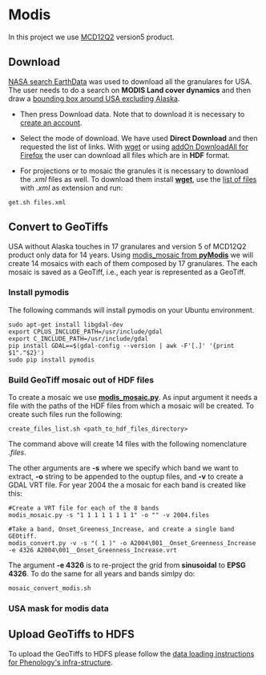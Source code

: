# Modis

In this project we use [MCD12Q2](https://lpdaac.usgs.gov/dataset_discovery/modis/modis_products_table/mcd12q2) version5 product.

## Download
[NASA search EarthData](https://search.earthdata.nasa.gov/) was used to download all the granulares for USA. The user needs to do a search on **MODIS Land cover dynamics** and then draw a [bounding box around USA excluding Alaska](https://search.earthdata.nasa.gov/search/granules?p=C190733713-LPDAAC_ECS&m=20.671875!-114.890625!2!1!2!0%2C2%2C1&tl=1421366400!5!!&q=MODIS+Land+Cover+Dynamics&ok=MODIS+Land+Cover+Dynamics&sb=-127.265625%2C23.90625%2C-63.140625%2C49.359375).

* Then press Download data. Note that to download it is necessary to [create an account](https://urs.earthdata.nasa.gov//users/new).

* Select the mode of download. We have used **Direct Download** and then requested the list of links. With [wget](https://www.gnu.org/software/wget/manual/wget.html) or using [addOn DownloadAll for Firefox](https://addons.mozilla.org/en-US/firefox/addon/downthemall/) the user can download all files which are in **HDF** format.

* For projections or to mosaic the granules it is necessary to download the *.xml* files as well. To download them install [**wget**](), use the [list of files]() with *.xml* as extension and run:
```
get.sh files.xml
```

## Convert to GeoTiffs

USA without Alaska touches in 17 granulares and version 5 of MCD12Q2 product only data for 14 years. Using [modis_mosaic from **pyModis**](http://www.pymodis.org/scripts/modis_mosaic.html) we will create 14 mosaics with each of them composed by 17 granulares. The each mosaic is saved as a GeoTiff, i.e., each year is represented as a GeoTiff.  

### Install pymodis
The following commands will install pymodis on your Ubuntu environment.

```
sudo apt-get install libgdal-dev
export CPLUS_INCLUDE_PATH=/usr/include/gdal
export C_INCLUDE_PATH=/usr/include/gdal
pip install GDAL==$(gdal-config --version | awk -F'[.]' '{print $1"."$2}')
sudo pip install pymodis
```

### Build GeoTiff mosaic out of HDF files
To create a mosaic we use [**modis_mosaic.py**](http://www.pymodis.org/scripts/modis_mosaic.html). As input argument it needs a file with the paths of the HDF files from which a mosaic will be created. To create such files run the following:
```
create_files_list.sh <path_to_hdf_files_directory>
```

The command above will create 14 files with the following nomenclature *<year>.files*.

The other arguments are **-s** where we specify which band we want to extract, **-o** string to be appended to the ouptup files, and **-v** to create a GDAL VRT file. For year 2004 the a mosaic for each band is created like this:
```
#Create a VRT file for each of the 8 bands
modis_mosaic.py -s "1 1 1 1 1 1 1 1" -o "" -v 2004.files

#Take a band, Onset_Greeness_Increase, and create a single band GEOtiff. 
modis_convert.py -v -s "( 1 )" -o A2004\001__Onset_Greenness_Increase -e 4326 A2004\001__Onset_Greenness_Increase.vrt
```

The argument **-e 4326** is to re-project the grid from **sinusoidal** to **EPSG 4326**. To do the same for all years and bands simlpy do:
```
mosaic_convert_modis.sh
```

### USA mask for modis data


## Upload GeoTiffs to HDFS

To upload the GeoTiffs to HDFS please follow the [data loading instructions for Phenology's infra-structure](https://github.com/phenology/infrastructure/tree/applications/applications).
